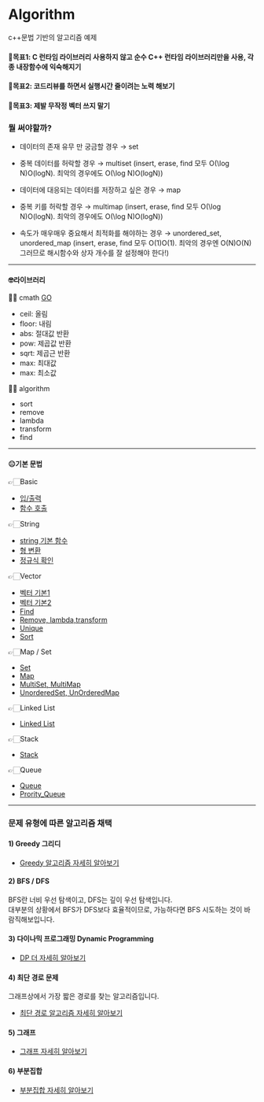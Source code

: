# Algorithm
c++문법 기반의 알고리즘 예제

#### 📌목표1: C 런타임 라이브러리 사용하지 않고 순수 C++ 런타임 라이브러리만을 사용, 각종 내장함수에 익숙해지기
#### 📌목표2: 코드리뷰를 하면서 실행시간 줄이려는 노력 해보기
#### 📌목표3: 제발 무작정 벡터 쓰지 말기

### 뭘 써야할까?

- 데이터의 존재 유무 만 궁금할 경우 → set

- 중복 데이터를 허락할 경우 → multiset (insert, erase, find 모두 O(\log N)O(logN). 최악의 경우에도 O(\log N)O(logN))

- 데이터에 대응되는 데이터를 저장하고 싶은 경우 → map

- 중복 키를 허락할 경우 → multimap (insert, erase, find 모두 O(\log N)O(logN). 최악의 경우에도 O(\log N)O(logN))

- 속도가 매우매우 중요해서 최적화를 해야하는 경우 → unordered_set, unordered_map (insert, erase, find 모두 O(1)O(1). 최악의 경우엔 O(N)O(N) 그러므로 해시함수와 상자 개수를 잘 설정해야 한다!)

<hr/>

#### 🤓라이브러리

✍🏻 cmath <a href="https://github.com/Choyoonyoung98/Algorithm/blob/master/Grammar/cmath/cmath/main.cpp">GO</a>
  - ceil: 올림
  - floor: 내림
  - abs: 절대값 반환
  - pow: 제곱값 반환
  - sqrt: 제곱근 반환
  - max: 최대값
  - max: 최소값
  
✍🏻 algorithm
  - sort
  - remove
  - lambda
  - transform
  - find
  
<hr/>

#### 😐기본 문법

👉🏻Basic
- <a href="https://github.com/Choyoonyoung98/Algorithm/blob/master/Grammar/Input_Output/Input_Output/main.cpp">입/출력</a>
- <a href="https://github.com/Choyoonyoung98/Algorithm/blob/master/Grammar/Function_Call/Function_Call/main.cpp">함수 호출<a>
  
👉🏻String
- <a href="https://github.com/Choyoonyoung98/Algorithm/blob/master/Grammar/String_Chars/String_Chars/main.cpp">string 기본 함수</a>
- <a href="https://github.com/Choyoonyoung98/Algorithm/blob/master/Grammar/Type/Type/main.cpp">형 변환</a>
- <a href="https://github.com/Choyoonyoung98/Algorithm/blob/master/Grammar/ExpressionCheck/ExpressionCheck/main.cpp">정규식 확인</a>

👉🏻Vector
- <a href="https://github.com/Choyoonyoung98/Algorithm/blob/master/Grammar/Vector_1/Vector_1/main.cpp">벡터 기본1</a>
- <a href="https://github.com/Choyoonyoung98/Algorithm/blob/master/Grammar/Vector_2/Vector_2/main.cpp">벡터 기본2</a>
- <a href="https://github.com/Choyoonyoung98/Algorithm/blob/master/Grammar/Find/Find/main.cpp">Find</a>
- <a href="https://github.com/Choyoonyoung98/Algorithm/blob/master/Grammar/Remove/Remove/main.cpp">Remove, lambda,transform</a>
- <a href="https://github.com/Choyoonyoung98/Algorithm/blob/master/Grammar/Unique/Unique/main.cpp"> Unique</a>
- <a href="https://github.com/Choyoonyoung98/Algorithm/blob/master/Grammar/Sort/Sort/main.cpp">Sort</a>

👉🏻Map / Set
- <a href="https://github.com/Choyoonyoung98/Algorithm/blob/master/Grammar/Set/Set/main.cpp">Set</a>
- <a href="https://github.com/Choyoonyoung98/Algorithm/blob/master/Grammar/Map/Map/main.cpp">Map</a>
- <a href="https://github.com/Choyoonyoung98/Algorithm/blob/master/Grammar/MultiSet_Map/MultiSet_Map/main.cpp">MultiSet, MultiMap</a>
- <a href="https://github.com/Choyoonyoung98/Algorithm/blob/master/Grammar/UnorderedMap_Set/UnorderedMap_Set/main.cpp"> UnorderedSet, UnOrderedMap</a>

👉🏻Linked List
- <a href="https://github.com/Choyoonyoung98/Algorithm/blob/master/Grammar/LinkedList/LinkedList/main.cpp">Linked List</a>

👉🏻Stack
- <a href="https://github.com/Choyoonyoung98/Algorithm/blob/master/Grammar/Stack/Stack/main.cpp">Stack</a>

👉🏻Queue
- <a href="https://github.com/Choyoonyoung98/Algorithm/blob/master/Grammar/Queue/Queue/main.cpp">Queue</a>
- <a href="https://github.com/Choyoonyoung98/Algorithm/blob/master/Grammar/Priority_Queue/Priority_Queue/main.cpp">Prority_Queue</a>

<hr/>

### 문제 유형에 따른 알고리즘 채택
#### 1) Greedy 그리디
- [Greedy 알고리즘 자세히 알아보기](Theory/Greedy.md) 

#### 2) BFS / DFS
BFS란 너비 우선 탐색이고, DFS는 깊이 우선 탐색입니다.  
대부분의 상황에서 BFS가 DFS보다 효율적이므로, 가능하다면 BFS 시도하는 것이 바람직해보입니다.  

#### 3) 다이나믹 프로그래밍 Dynamic Programming
- [DP 더 자세히 알아보기](Theory/DP.md)

#### 4) 최단 경로 문제
그래프상에서 가장 짧은 경로를 찾는 알고리즘입니다.  
- [최단 경로 알고리즘 자세히 알아보기](Theory/ShortestPathProblem.md)  

#### 5) 그래프  
- [그래프 자세히 알아보기](Theory/Graph.md)  

#### 6) 부분집합
- [부분집합 자세히 알아보기](Theory/Subsest.md)

